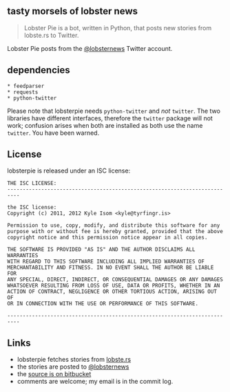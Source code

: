 ## tasty morsels of lobster news

> Lobster Pie is a bot, written in Python, that posts new stories from 
> lobste.rs to Twitter.

Lobster Pie posts from the [@lobsternews](https://twitter.com/lobsterpie)
Twitter account.


## dependencies
    * feedparser
    * requests
    * python-twitter

Please note that lobsterpie needs `python-twitter` and *not* `twitter`. 
The two libraries have different interfaces, therefore the `twitter`
package will not work; confusion arises when both are installed as both
use the name `twitter`. You have been warned.

## License
lobsterpie is released under an ISC license:

    THE ISC LICENSE:
    --------------------------------------------------------------------------
    
    the ISC license:
    Copyright (c) 2011, 2012 Kyle Isom <kyle@tyrfingr.is>
    
    Permission to use, copy, modify, and distribute this software for any
    purpose with or without fee is hereby granted, provided that the above 
    copyright notice and this permission notice appear in all copies.
    
    THE SOFTWARE IS PROVIDED "AS IS" AND THE AUTHOR DISCLAIMS ALL WARRANTIES
    WITH REGARD TO THIS SOFTWARE INCLUDING ALL IMPLIED WARRANTIES OF
    MERCHANTABILITY AND FITNESS. IN NO EVENT SHALL THE AUTHOR BE LIABLE FOR
    ANY SPECIAL, DIRECT, INDIRECT, OR CONSEQUENTIAL DAMAGES OR ANY DAMAGES
    WHATSOEVER RESULTING FROM LOSS OF USE, DATA OR PROFITS, WHETHER IN AN
    ACTION OF CONTRACT, NEGLIGENCE OR OTHER TORTIOUS ACTION, ARISING OUT OF
    OR IN CONNECTION WITH THE USE OR PERFORMANCE OF THIS SOFTWARE. 
    
    --------------------------------------------------------------------------

## Links
* lobsterpie fetches stories from [lobste.rs](https://lobste.rs/)
* the stories are posted to [@lobsternews](https://www.twitter.com/lobsternews)
* the [source is on bitbucket](https://bitbucket.org/kisom/lobsterpie/)
* comments are welcome; my email is in the commit log.


